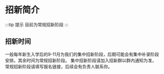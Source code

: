 # 招新简介

:::tip 提示
目前为常规招新阶段
:::

## 招新时间

一般每年新生入学后的9-11月为我们的集中招新阶段，后期可能会有集中补录阶段安排。其余时间为常规招新阶段。
集中招新阶段请加入招新群以群内通知为准，常规招新阶段请填写报名链接，后续会有负责人联系你。